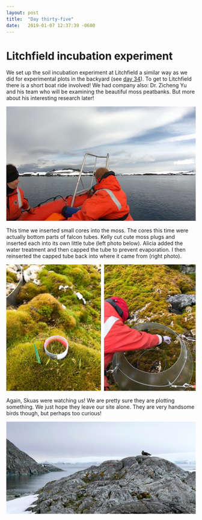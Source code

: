 ```yaml
---
layout: post
title:  "Day thirty-five"
date:   2019-01-07 12:37:39 -0600
---
```

# Litchfield incubation experiment
We set up the soil incubation experiment at Litchfield a similar way as we did for experimental plots in the backyard (see [day 34](https://natasjavgestel.github.io/blog/2019/01/06/day-thirtyfour)). To get to Litchfield there is a short boat ride involved! We had company also: Dr. Zicheng Yu and his team who will be examining the beautiful moss peatbanks. But more about his interesting research later!

![Headed to Litchfield in a Solas](/assets/blog_photos/190107/20190107_screenshot.jpg)

This time we inserted small cores into the moss. The cores this time were actually bottom parts of falcon tubes. Kelly cut cute moss plugs and inserted each into its own little tube (left photo below). Alicia added the water treatment and then capped the tube to prevent evaporation. I then reinserted the capped tube back into where it came from (right photo).

![Incubation at Litchfield](/assets/blog_photos/190107/190107_litchfield.jpg)

Again, Skuas were watching us! We are pretty sure they are plotting something. We just hope they leave our site alone. They are very handsome birds though, but perhaps too curious!

![Incubation at Litchfield](/assets/blog_photos/190107/p1070304.jpg)
